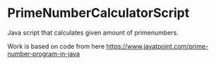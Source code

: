 # PrimeNumberCalculatorScript
Java script that calculates given amount of primenumbers.

Work is based on code from here https://www.javatpoint.com/prime-number-program-in-java
